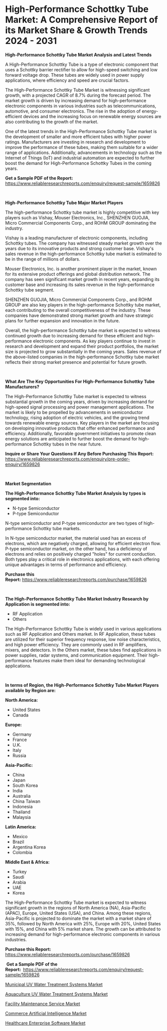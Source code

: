 <p><h1>High-Performance Schottky Tube Market: A Comprehensive Report of its Market Share & Growth Trends 2024 - 2031</h1></p><p><strong>High-Performance Schottky Tube Market Analysis and Latest Trends</strong></p>
<p><p>A High-Performance Schottky Tube is a type of electronic component that uses a Schottky barrier rectifier to allow for high-speed switching and low forward voltage drop. These tubes are widely used in power supply applications, where efficiency and speed are crucial factors.</p><p>The High-Performance Schottky Tube Market is witnessing significant growth, with a projected CAGR of 8.7% during the forecast period. The market growth is driven by increasing demand for high-performance electronic components in various industries such as telecommunications, automotive, and consumer electronics. The rise in the adoption of energy-efficient devices and the increasing focus on renewable energy sources are also contributing to the growth of the market.</p><p>One of the latest trends in the High-Performance Schottky Tube market is the development of smaller and more efficient tubes with higher power ratings. Manufacturers are investing in research and development to improve the performance of these tubes, making them suitable for a wider range of applications. Additionally, advancements in technology such as the Internet of Things (IoT) and industrial automation are expected to further boost the demand for High-Performance Schottky Tubes in the coming years.</p></p>
<p><strong>Get a Sample PDF of the Report:&nbsp;</strong> <a href="https://www.reliableresearchreports.com/enquiry/request-sample/1659826">https://www.reliableresearchreports.com/enquiry/request-sample/1659826</a></p>
<p>&nbsp;</p>
<p><strong>High-Performance Schottky Tube Major Market Players</strong></p>
<p><p>The high-performance Schottky tube market is highly competitive with key players such as Vishay, Mouser Electronics, Inc., SHENZHEN GUOJIA, Micro Commercial Components Corp., and ROHM GROUP dominating the industry.</p><p>Vishay is a leading manufacturer of electronic components, including Schottky tubes. The company has witnessed steady market growth over the years due to its innovative products and strong customer base. Vishay's sales revenue in the high-performance Schottky tube market is estimated to be in the range of millions of dollars.</p><p>Mouser Electronics, Inc. is another prominent player in the market, known for its extensive product offerings and global distribution network. The company has seen significant market growth in recent years, expanding its customer base and increasing its sales revenue in the high-performance Schottky tube segment.</p><p>SHENZHEN GUOJIA, Micro Commercial Components Corp., and ROHM GROUP are also key players in the high-performance Schottky tube market, each contributing to the overall competitiveness of the industry. These companies have demonstrated strong market growth and have strategic plans for further expansion and innovation in the future.</p><p>Overall, the high-performance Schottky tube market is expected to witness continued growth due to increasing demand for these efficient and high-performance electronic components. As key players continue to invest in research and development and expand their product portfolios, the market size is projected to grow substantially in the coming years. Sales revenue of the above-listed companies in the high-performance Schottky tube market reflects their strong market presence and potential for future growth.</p></p>
<p>&nbsp;</p>
<p><strong>What Are The Key Opportunities For High-Performance Schottky Tube Manufacturers?</strong></p>
<p><p>The High-Performance Schottky Tube market is expected to witness substantial growth in the coming years, driven by increasing demand for high-speed signal processing and power management applications. The market is likely to be propelled by advancements in semiconductor technology, rising adoption of electric vehicles, and the growing trend towards renewable energy sources. Key players in the market are focusing on developing innovative products that offer enhanced performance and efficiency. Additionally, favorable government initiatives to promote clean energy solutions are anticipated to further boost the demand for high-performance Schottky tubes in the near future.</p></p>
<p><strong>Inquire or Share Your Questions If Any Before Purchasing This Report:</strong> <a href="https://www.reliableresearchreports.com/enquiry/pre-order-enquiry/1659826">https://www.reliableresearchreports.com/enquiry/pre-order-enquiry/1659826</a></p>
<p>&nbsp;</p>
<p><strong>Market Segmentation</strong></p>
<p><strong>The High-Performance Schottky Tube Market Analysis by types is segmented into:</strong></p>
<p><ul><li>N-type Semiconductor</li><li>P-type Semiconductor</li></ul></p>
<p><p>N-type semiconductor and P-type semiconductor are two types of high-performance Schottky tube markets. </p><p>In N-type semiconductor market, the material used has an excess of electrons, which are negatively charged, allowing for efficient electron flow. P-type semiconductor market, on the other hand, has a deficiency of electrons and relies on positively charged "holes" for current conduction. Both types play a critical role in electronics applications, with each offering unique advantages in terms of performance and efficiency.</p></p>
<p><strong>Purchase this Report:&nbsp;</strong><a href="https://www.reliableresearchreports.com/purchase/1659826">https://www.reliableresearchreports.com/purchase/1659826</a></p>
<p>&nbsp;</p>
<p><strong>The High-Performance Schottky Tube Market Industry Research by Application is segmented into:</strong></p>
<p><ul><li>RF Application</li><li>Others</li></ul></p>
<p><p>The High-Performance Schottky Tube is widely used in various applications such as RF Application and Others market. In RF Application, these tubes are utilized for their superior frequency response, low noise characteristics, and high power efficiency. They are commonly used in RF amplifiers, mixers, and detectors. In the Others market, these tubes find applications in power supplies, radar systems, and communication equipment. Their high-performance features make them ideal for demanding technological applications.</p></p>
<p>&nbsp;</p>
<p><strong>In terms of Region, the High-Performance Schottky Tube Market Players available by Region are:</strong></p>
<p>
    <p> <strong> North America: </strong>
        <ul>
            <li>United States</li>
            <li>Canada</li>
        </ul>
        </p> 
    <p> <strong> Europe: </strong>
        <ul>
            <li>Germany</li>
            <li>France</li>
            <li>U.K.</li>
            <li>Italy</li>
            <li>Russia</li>
        </ul>
        </p> 
    <p> <strong> Asia-Pacific: </strong>
        <ul>
            <li>China</li>
            <li>Japan</li>
            <li>South Korea</li>
            <li>India</li>
            <li>Australia</li>
            <li>China Taiwan</li>
            <li>Indonesia</li>
            <li>Thailand</li>
            <li>Malaysia</li>
        </ul>
        </p> 
    <p> <strong> Latin America: </strong>
        <ul>
            <li>Mexico</li>
            <li>Brazil</li>
            <li>Argentina Korea</li>
            <li>Colombia</li>
        </ul>
        </p> 
    <p> <strong> Middle East & Africa: </strong>
        <ul>
            <li>Turkey</li>
            <li>Saudi</li>
            <li>Arabia</li>
            <li>UAE</li>
            <li>Korea</li>
        </ul>
    </p>
    </p>
<p><p>The High-Performance Schottky Tube market is expected to witness significant growth in the regions of North America (NA), Asia-Pacific (APAC), Europe, United States (USA), and China. Among these regions, Asia-Pacific is projected to dominate the market with a market share of 35%, followed by North America with 25%, Europe with 20%, United States with 15%, and China with 5% market share. The growth can be attributed to increasing demand for high-performance electronic components in various industries.</p></p>
<p><strong>Purchase this Report: </strong><a href="https://www.reliableresearchreports.com/purchase/1659826">https://www.reliableresearchreports.com/purchase/1659826</a></p>
<p>&nbsp;<strong>Get a Sample PDF of the Report:&nbsp;&nbsp;</strong><a href="https://www.reliableresearchreports.com/enquiry/request-sample/1659826">https://www.reliableresearchreports.com/enquiry/request-sample/1659826</a></p>
<p><strong></strong></p>
<p><p><a href="https://github.com/Glendatilghmankmgz0rbhwpy/Market-Research-Report-List-1/blob/main/municipal-uv-water-treatment-systems-market.md">Municipal UV Water Treatment Systems Market</a></p><p><a href="https://github.com/dx0328/Market-Research-Report-List-1/blob/main/aquaculture-uv-water-treatment-systems-market.md">Aquaculture UV Water Treatment Systems Market</a></p><p><a href="https://medium.com/@nicolabailey67/analyzing-facility-maintenance-service-market-global-industry-perspective-and-forecast-2024-to-298e5734155e">Facility Maintenance Service Market</a></p><p><a href="https://medium.com/p/41865c7cafd9/edit">Commerce Artificial Intelligence Market</a></p><p><a href="https://medium.com/@nicolabailey67/healthcare-enterprise-software-market-report-reveals-the-latest-trends-and-growth-opportunities-of-86a1bdb04056">Healthcare Enterprise Software Market</a></p></p>